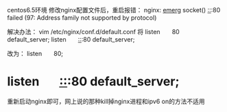 



centos6.5环境
修改nginx配置文件后，重启报错：
nginx: [emerg]() socket() [::]():80 failed (97: Address family not supported by protocol)  

解决办法：
vim /etc/nginx/conf.d/default.conf
将
listen       80 default_server;
listen       [::]():80 default_server;


改为：
listen       80;
# listen       [::]():80 default_server;
  

重新启动nginx即可，网上说的那种kill掉nginx进程和ipv6 on的方法不适用



